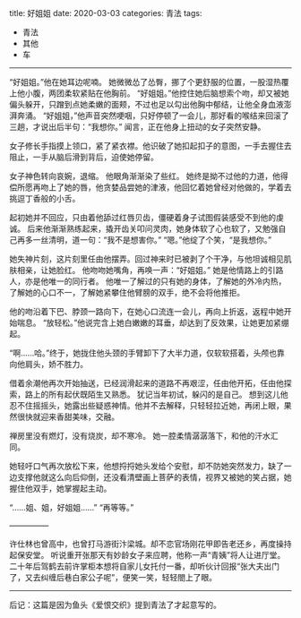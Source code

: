 title:	好姐姐
date:	2020-03-03
categories: 青法
tags:

- 青法
- 其他
- 车
---

“好姐姐。”他在她耳边呢喃。<!--more-->
她微微怂了怂臀，挪了个更舒服的位置，一股湿热覆上他小腹，两团柔软紧贴在他胸前。
“好姐姐。”他控住她后脑想索个吻，却又被她偏头躲开，只蹭到点她柔嫩的面颊，不过也足以勾出他胸中郁结，让他全身血液澎湃奔涌。
“好姐姐，”他声音突然哽咽，只好停顿了一会儿，那好看的喉结来回滚了三趟，才说出后半句：“我想你。”
闻言，正在他身上扭动的女子突然安静。

女子修长手指摸上领口，紧了紧衣襟。他识破了她扣起扣子的意图，一手去握住去阻止，一手从脑后滑到背后，迫使她停留。

女子神色转向哀婉，退缩。
他眼角渐渐染了些红。
她终是拗不过他的力道，他得偿所愿再吻上了她的唇，他贪婪品尝她的津液，他回忆着她曾经对他做的，学着去挑逗丁香般的小舌。

起初她并不回应，只由着他舔过红唇贝齿，僵硬着身子试图假装感受不到他的虔诚。
后来他渐渐熟练起来，撬开齿关叩问灵肉，她身体软了心也软了，又勉强自己再多一丝清明，道一句：“我不是想害你。”
“嗯。”他绽了个笑，“是我想你。”

她失神片刻，这片刻里任由他摆弄。回过神来时已被剥了个干净，与他坦诚相见肌肤相亲，让她脸红。
他吻吻她嘴角，再唤一声：“好姐姐。”
她是他情路上的引路人，亦是他唯一的同行者。
他唯一了解过的只有她的身体，了解她的外冷内热，了解她的心口不一，了解她紧攀住他臂膀的双手，绝不会将他推拒。

他的吻沿着下巴、脖颈一路向下，在她心口流连一会儿，再向上折返，返程中她开始喘息。
“放轻松。”他说完含上她白嫩嫩的耳垂，却达到了反效果，让她更加紧绷起。

“啊……哈。”终于，她拢住他头颈的手臂卸下了大半力道，仅软软搭着，头颅也靠向他肩头，娇不胜力。

借着余潮他再次开始抽送，已经润滑起来的道路不再艰涩，任由他开拓，任由他探索，路上的所有起伏既陌生又熟悉。
犹记当年初试，躲闪的是自己。
想到这儿他忍不住摇摇头，她露出些疑惑神情。他并不去解释，只轻轻拉近她，再闭上眼，果然很快就迎来香甜美味，交融。

禅房里没有燃灯，没有烧炭，却不寒冷。
她一腔柔情潺潺落下，和他的汗水汇同。

她轻吁口气再次放松下来，他想捋捋她头发给个安慰，却不防她突然发力，缺了一边支撑他就这么向后仰倒，还没看清壁画上菩萨的表情，视界又被她的笑占据，她握住他双手，她掌握起主动。

“……姐、姐，好姐姐……”
“再等等。”

—————

许仕林也曾高中，也曾打马游街汴梁城。却不恋官场刚花甲即告老还乡，再度操持起保安堂。
听说重开张那天有妙龄女子来应聘，他称一声“青姨”将人让进厅堂。
二十年后驾鹤去前许掌柜本想将自家儿女托付一番，却听伙计回报“张大夫出门了，又去纠缠后巷白家公子呢”，便笑一笑，轻轻閤上了眼。

---
后记：这篇是因为鱼头《爱恨交织》提到青法了才起意写的。